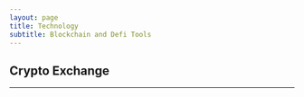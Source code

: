 ```yaml
---
layout: page
title: Technology
subtitle: Blockchain and Defi Tools
---
```


<h2>Crypto Exchange</h2><hr/>
<!-- iframely.com small featured card -->
<div class="iframely-embed"><div class="iframely-responsive" style="height: 140px; padding-bottom: 0;"><a href="https://simpleswap.io/?ref=4f1871fcc5b4" data-iframely-url="//cdn.iframe.ly/WhRHzs0?iframe=card-small"></a></div></div><script async src="//cdn.iframe.ly/embed.js" charset="utf-8"></script>

<div class="iframely-embed"><div class="iframely-responsive" style="height: 140px; padding-bottom: 0;"><a href="https://swapzone.io/" data-iframely-url="//cdn.iframe.ly/crKCs29?iframe=card-small"></a></div></div><script async src="//cdn.iframe.ly/embed.js" charset="utf-8"></script>

<div class="iframely-embed"><div class="iframely-responsive" style="height: 140px; padding-bottom: 0;"><a href="http://changenow.io/" data-iframely-url="//cdn.iframe.ly/nKGxfqS?iframe=card-small"></a></div></div><script async src="//cdn.iframe.ly/embed.js" charset="utf-8"></script>

<div class="iframely-embed"><div class="iframely-responsive" style="height: 140px; padding-bottom: 0;"><a href="https://matcha.xyz/" data-iframely-url="//cdn.iframe.ly/eBqmwHW?iframe=card-small"></a></div></div><script async src="//cdn.iframe.ly/embed.js" charset="utf-8"></script>

<div class="iframely-embed"><div class="iframely-responsive" style="height: 140px; padding-bottom: 0;"><a href="https://tomoyan.github.io/swap/" data-iframely-url="//cdn.iframe.ly/VuZ4GyM"></a></div></div><script async src="//cdn.iframe.ly/embed.js" charset="utf-8"></script>

